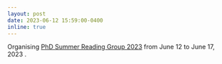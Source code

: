 ```yaml
---
layout: post
date: 2023-06-12 15:59:00-0400
inline: true
---
```


Organising [PhD Summer Reading Group 2023](https://www.niser.ac.in/~smishra/event/phdpathanagosthi23/index.html) from June 12 to June 17, 2023 .